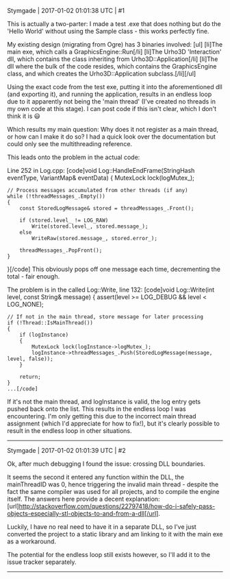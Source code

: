 Stymgade | 2017-01-02 01:01:38 UTC | #1

This is actually a two-parter: I made a test .exe that does nothing but do the 'Hello World' without using the Sample class - this works perfectly fine.

My existing design  (migrating from Ogre) has 3 binaries involved:
[ul]
[li]The main exe, which calls a GraphicsEngine::Run[/li]
[li]The Urho3D 'Interaction' dll, which contains the class inheriting from Urho3D::Application[/li]
[li]The dll where the bulk of the code resides, which contains the GraphicsEngine class, and which creates the Urho3D::Application subclass.[/li][/ul]

Using the exact code from the test exe, putting it into the aforementioned dll (and exporting it), and running the application, results in an endless loop due to it apparently not being the 'main thread' (I've created no threads in my own code at this stage). I can post code if this isn't clear, which I don't think it is  :smiley: 

Which results my main question: Why does it not register as a main thread, or how can I make it do so? I had a quick look over the documentation but could only see the multithreading reference.

This leads onto the problem in the actual code:

Line 252 in Log.cpp:
[code]void Log::HandleEndFrame(StringHash eventType, VariantMap& eventData)
{
    MutexLock lock(logMutex_);
    
    // Process messages accumulated from other threads (if any)
    while (!threadMessages_.Empty())	
    {
        const StoredLogMessage& stored = threadMessages_.Front();
        
        if (stored.level_ != LOG_RAW)
            Write(stored.level_, stored.message_);
        else
            WriteRaw(stored.message_, stored.error_);
        
        threadMessages_.PopFront();
    }
}[/code]
This obviously pops off one message each time, decrementing the total - fair enough. 

The problem is in the called Log::Write, line 132:
[code]void Log::Write(int level, const String& message)
{
    assert(level >= LOG_DEBUG && level < LOG_NONE);

    // If not in the main thread, store message for later processing
    if (!Thread::IsMainThread())
    {
        if (logInstance)
        {
            MutexLock lock(logInstance->logMutex_);
            logInstance->threadMessages_.Push(StoredLogMessage(message, level, false));
        }
        
        return;
    }
    ...[/code]

If it's not the main thread, and logInstance is valid, the log entry gets pushed back onto the list. This results in the endless loop I was encountering. I'm only getting this due to the incorrect main thread assignment (which I'd appreciate for how to fix!), but it's clearly possible to result in the endless loop in other situations.

-------------------------

Stymgade | 2017-01-02 01:01:39 UTC | #2

Ok, after much debugging I found the issue: crossing DLL boundaries.

It seems the second it entered any function within the DLL, the mainThreadID was 0, hence triggering the invalid main thread - despite the fact the same compiler was used for all projects, and to compile the engine itself. The answers here provide a decent explanation: [url]http://stackoverflow.com/questions/22797418/how-do-i-safely-pass-objects-especially-stl-objects-to-and-from-a-dll[/url].

Luckily, I have no real need to have it in a separate DLL, so I've just converted the project to a static library and am linking to it with the main exe as a workaround.

The potential for the endless loop still exists however, so I'll add it to the issue tracker separately.

-------------------------

